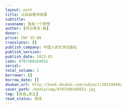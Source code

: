 ```yaml
---
layout: post
title: 以自由看待发展
subtitle: 
casename: 我有一个梦想
author: [阿马蒂亚·森]
donor: 
price: CNY 55.00
translator: []
publish_company: 中国人民大学出版社
publish_version: 
publish_date: 2013-01
isbn: 9787300169552
serial: 
total_volume: 1
borrower: []
borrow_date: []
douban_url: http://book.douban.com/subject/20510049/
cover_path: /media/img/9787300169552.jpg
tag: [自由,民主]
read_status: 想读
---
```

